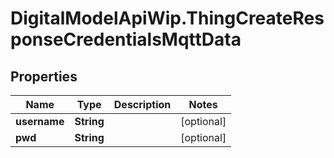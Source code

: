 # DigitalModelApiWip.ThingCreateResponseCredentialsMqttData

## Properties

Name | Type | Description | Notes
------------ | ------------- | ------------- | -------------
**username** | **String** |  | [optional] 
**pwd** | **String** |  | [optional] 


